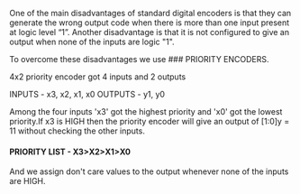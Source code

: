 One of the main disadvantages of standard digital encoders is that they can generate the wrong output code when there is more than one input present at logic level “1”.
Another disadvantage is that it is not configured to give an output when none of the inputs are logic "1".

To overcome these disadvantages we use ### PRIORITY ENCODERS.

4x2 priority encoder got 4 inputs and 2 outputs 

INPUTS - x3, x2, x1, x0 
OUTPUTS - y1, y0

Among the four inputs 'x3' got the highest priority and 'x0' got the lowest priority.If x3 is HIGH then the priority encoder will give an output of [1:0]y = 11 without checking the other inputs.

#### PRIORITY LIST    -    X3>X2>X1>X0

And we assign don't care values to the output whenever none of the inputs are HIGH.

